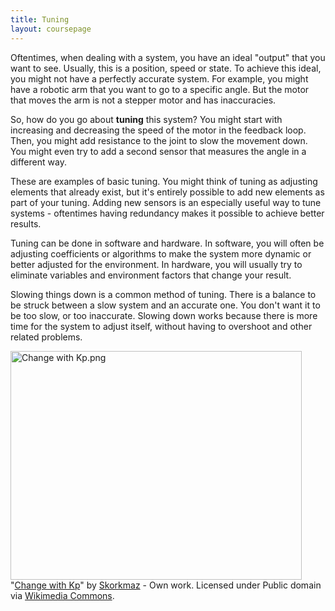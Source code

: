 ```yaml
---
title: Tuning
layout: coursepage
---
```


Oftentimes, when dealing with a system, you have an ideal "output" that you want to see. Usually, this is a position, speed or state. To achieve this ideal, you might not have a perfectly accurate system. For example, you might have a robotic arm that you want to go to a specific angle. But the motor that moves the arm is not a stepper motor and has inaccuracies.

So, how do you go about **tuning** this system? You might start with increasing and decreasing the speed of the motor in the feedback loop. Then, you might add resistance to the joint to slow the movement down. You might even try to add a second sensor that measures the angle in a different way.

These are examples of basic tuning. You might think of tuning as adjusting elements that already exist, but it's entirely possible to add new elements as part of your tuning. Adding new sensors is an especially useful way to tune systems - oftentimes having redundancy makes it possible to achieve better results.

Tuning can be done in software and hardware. In software, you will often be adjusting coefficients or algorithms to make the system more dynamic or better adjusted for the environment. In hardware, you will usually try to eliminate variables and environment factors that change your result.

Slowing things down is a common method of tuning. There is a balance to be struck between a slow system and an accurate one. You don't want it to be too slow, or too inaccurate. Slowing down works because there is more time for the system to adjust itself, without having to overshoot and other related problems.

<div class="credited">
<p><a href="http://commons.wikimedia.org/wiki/File:Change_with_Kp.png#mediaviewer/File:Change_with_Kp.png"><img src="http://upload.wikimedia.org/wikipedia/commons/2/2b/Change_with_Kp.png" alt="Change with Kp.png" height="366" width="466"></a><br>"<a href="http://commons.wikimedia.org/wiki/File:Change_with_Kp.png#mediaviewer/File:Change_with_Kp.png">Change with Kp</a>" by <a href="//commons.wikimedia.org/wiki/User:Skorkmaz" title="User:Skorkmaz">Skorkmaz</a> - <span class="int-own-work">Own work</span>. Licensed under Public domain via <a href="//commons.wikimedia.org/wiki/">Wikimedia Commons</a>.</p>
</div>
